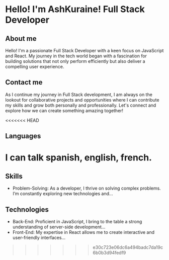 # Hello! I'm AshKuraine! Full Stack Developer

## About me
Hello! I'm a passionate Full Stack Developer with a keen focus on JavaScript and React. My journey in the tech world began with a fascination for building solutions that not only perform efficiently but also deliver a compelling user experience.

## Contact me
As I continue my journey in Full Stack development, I am always on the lookout for collaborative projects and opportunities where I can contribute my skills and grow both personally and professionally. Let's connect and explore how we can create something amazing together!

<<<<<<< HEAD
## Languages
I can talk spanish, english, french.
=======
## Skills
- Problem-Solving: As a developer, I thrive on solving complex problems. I’m constantly exploring new technologies and...

## Technologies
- Back-End: Proficient in JavaScript, I bring to the table a strong understanding of server-side development...
- Front-End: My expertise in React allows me to create interactive and user-friendly interfaces...
>>>>>>> e30c723e06dc6a494badc7da19c6b0b3d94fedf9

